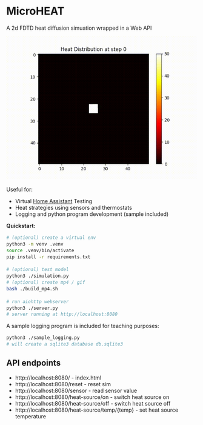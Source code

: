 # MicroHEAT

A 2d FDTD heat diffusion simuation wrapped in a Web API

![heat_diffusion.gif](heat_diffusion.gif)

Useful for:

- Virtual [Home Assistant](https://www.home-assistant.io/) Testing
- Heat strategies using sensors and thermostats
- Logging and python program development (sample included)

**Quickstart:**

```sh
# (optional) create a virtual env
python3 -m venv .venv
source .venv/bin/activate
pip install -r requirements.txt

# (optional) test model
python3 ./simulation.py
# (optional) create mp4 / gif
bash ./build_mp4.sh

# run aiohttp webserver
python3 ./server.py
# server running at http://localhost:8080
```

A sample logging program is included for teaching purposes:

```sh
python3 ./sample_logging.py
# will create a sqlite3 database db.sqlite3
```

## API endpoints

- http://localhost:8080/ - index.html
- http://localhost:8080/reset - reset sim
- http://localhost:8080/sensor - read sensor value
- http://localhost:8080/heat-source/on - switch heat source on
- http://localhost:8080/heat-source/off - switch heat source off
- http://localhost:8080/heat-source/temp/{temp} - set heat source temperature
